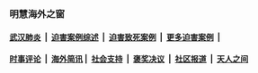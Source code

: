
### 明慧海外之窗

####  [武汉肺炎](indexes/365.md?t=02260700) &nbsp;|&nbsp;  [迫害案例综述](indexes/328.md?t=02260700) &nbsp;|&nbsp; [迫害致死案例](indexes/277.md?t=02260700)  &nbsp;|&nbsp; [更多迫害案例](indexes/81.md?t=02260700)  &nbsp;|&nbsp; 
####  [时事评论](indexes/19.md?t=02260700) &nbsp;|&nbsp; [海外简讯](indexes/245.md?t=02260700)&nbsp;|&nbsp;  [社会支持](indexes/140.md?t=02260700) &nbsp;|&nbsp; [褒奖决议](indexes/282.md?t=02260700) &nbsp;|&nbsp; [社区报道](indexes/91.md?t=02260700)  &nbsp;|&nbsp; [天人之间](indexes/78.md?t=02260700) 

